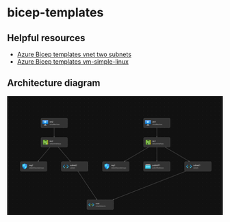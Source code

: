 # bicep-templates

## Helpful resources

- [Azure Bicep templates vnet two subnets](https://github.com/Azure/azure-quickstart-templates/blob/master/quickstarts/microsoft.network/vnet-two-subnets/main.bicep)
- [Azure Bicep templates vm-simple-linux](https://github.com/Azure/bicep/blob/main/docs/examples/101/vm-simple-linux/main.bicep)

## Architecture diagram

![architecture diagram](diagram.png)